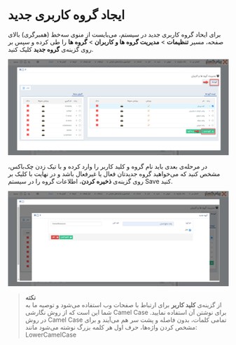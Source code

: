 # ایجاد گروه کاربری جدید

برای ایحاد گروه‌ کاربری جدید در سیستم، می‌بایست از منوی سه‌خط (همبرگری) بالای صفحه، مسیر **تنظیمات** > **مدیریت گروه ها و کاربران** > **گروه ها** را طی کرده و سپس بر روی گزینه‌ی **گروه جدید** کلیک کنید.

![ایجاد گروه کاربری جدید](./Images/CreateANewUserGroup.png)

در مرحله‌ی بعدی باید نام گروه و کلید کاربر را وارد کرده و با تیک زدن چک‌باکس، مشخص کنید که می‌خواهید گروه جدیدتان فعال یا غیرفعال باشد و در نهایت با کلیک بر روی گزینه‌ی **ذخیره کردن**، اطلاعات گروه را در سیستم Save کنید.<br>

![فیلدهای ایجاد گروه کاربری جدید](./Images/NewUserGroupCreationFields.png)

> **نکته**<br>
از گزینه‌ی **کلید کاربر** برای ارتباط با صفحات وب استفاده می‌شود و  توصیه ما به شما این است که از روش نگارشی Camel Case برای نوشتن آن استفاده نمایید. در روش Camel Case تمامی کلمات، بدون فاصله و پشت سر هم می‌آیند و برای مشخص کردن واژه‌ها، حرف اول هر کلمه بزرگ نوشته می‌شود مانند: LowerCamelCase
